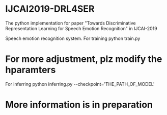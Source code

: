 # IJCAI2019-DRL4SER
The python implementation for paper "Towards Discriminative Representation Learning for Speech Emotion Recognition" in IJCAI-2019

Speech emotion recognition system.
For training
python train.py
# For more adjustment, plz modify the hparamters
For inferring
python inferring.py --checkpoint='THE_PATH_OF_MODEL'

# More information is in preparation
